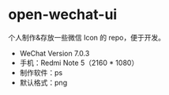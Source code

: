# open-wechat-ui
个人制作&存放一些微信 Icon 的 repo，便于开发。

- WeChat Version 7.0.3
- 手机：Redmi Note 5（2160 * 1080）
- 制作软件：ps
- 默认格式：png